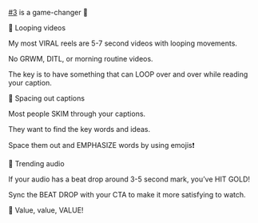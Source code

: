 [#3](https://www.instagram.com/explore/tags/3/) is a game-changer 🚨  
  
🌟 Looping videos  
  
My most VIRAL reels are 5-7 second videos with looping movements.  
  
No GRWM, DITL, or morning routine videos.  
  
The key is to have something that can LOOP over and over while reading your caption.  
  
🌟 Spacing out captions  
  
Most people SKIM through your captions.  
  
They want to find the key words and ideas.  
  
Space them out and EMPHASIZE words by using emojis❗️  
  
🌟 Trending audio  
  
If your audio has a beat drop around 3-5 second mark, you’ve HIT GOLD!  
  
Sync the BEAT DROP with your CTA to make it more satisfying to watch.  
  
🌟 Value, value, VALUE!